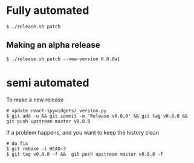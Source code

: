 
# Fully automated

    $ ./release.sh patch


## Making an alpha release


    $ ./release.sh patch --new-version 0.8.0a1


# semi automated
To make a new release
```
# update react-ipywidgets/_version.py
$ git add -u && git commit -m 'Release v0.8.0' && git tag v0.8.0 && git push upstream master v0.8.0
```


If a problem happens, and you want to keep the history clean
```
# do fix
$ git rebase -i HEAD~3
$ git tag v0.8.0 -f &&  git push upstream master v0.8.0 -f
```
